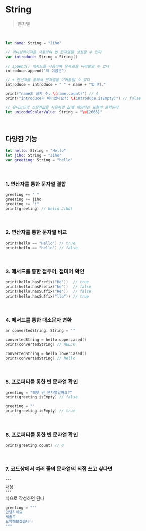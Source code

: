 # String
> 문자열
<br>

```swift
let name: String = "Jiho"

// 이니셜라이저를 사용하여 빈 문자열을 생성할 수 있다
var introduce: String = String()

// append() 메서드를 사용하여 문자열을 이어붙일 수 있다
introduce.append("제 이름은")

// + 연산자를 통해서 문자열을 이어붙일 수 있다
introduce = introduce + " " + name + "입니다."

print("name의 글자 수: \(name.count)") // 4
print("introduce가 비어있나요?: \(introduce.isEmpty)") // false

// 유니코드의 스칼라값을 사용하면 값에 해당하는 표현이 출력된다
let unicodeScalarValue: String = "\u{2665}"
```
<br>

## 다양한 기능
```swift
let hello: String = "Hello"
let jiho: String = "Jiho"
var greeting: String = "hello"
```
<br>

### 1. 연산자를 통한 문자열 결합
```swift
greeting += " "
greeting += jiho
greeting += "!"
print(greeting) // hello Jiho!
```
<br>

### 2. 연산자를 통한 문자열 비교
```swift
print(hello == "Hello") // true
print(hello == "hello") // false
```
<br>

### 3. 메서드를 통한 접두어, 접미어 확인
```swift
print(hello.hasPrefix("He"))  // true
print(hello.hasPrefix("he"))  // false
print(hello.hasSuffix("He"))  // false
print(hello.hasSuffix("llo")) // true
```
<br>

### 4. 메서드를 통한 대소문자 변환
```swift
ar convertedString: String = ""

convertedString = hello.uppercased()
print(convertedString) // HELLO

convertedString = hello.lowercased()
print(convertedString) // hello
```
<br>

### 5. 프로퍼티를 통한 빈 문자열 확인
```swift
greeting = "헤헷 빈 문자열일까요?"
print(greeting.isEmpty) // false

greeting = ""
print(greeting.isEmpty) // true
```
<br>

### 6. 프로퍼티를 통한 빈 문자열 확인
```swift
print(greeting.count) // 0
```
<br>

### 7. 코드상에서 여러 줄의 문자열의 직접 쓰고 싶다면
"""  
내용  
"""  
식으로 작성하면 된다
```swift
greeting = """
안녕하세요
세줄로
요약해보겠습니다
"""
```
<br>
